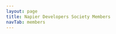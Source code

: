 ```yaml
---
layout: page
title: Napier Developers Society Members
navTab: members
---
```


<div id="members" class="row"></div>

<script>
function defer(method) {
  if (window.$)
    method();
  else
    setTimeout(function() { defer(method) }, 50);
}

defer(function () {
  // Grab the list of members
  $.ajax("members-list.json", {
    dataType: "json"
  }).done(function(members) {

    // Loop through each member in the list
    $.each( members, function( i, name ) {

      // Fetch the member's info
      $.ajax("https://api.github.com/users/"+name, {
        dataType: "json"
      }).done(function(member) {

        // $img is used to contain the member image and name
        $img = $('<div class="col-md-3" style="margin-bottom:2em"></div>');

        // Add the image
        $( '<img>' )
          .attr( "src", member.avatar_url )
          .appendTo( $img )
          .addClass('img-thumbnail')
          .css('width', '100%');

        // Add the Name
        if (member.name)
          $img.append('<center>'+member.name+'</center>');
        else
          $img.append('<center>'+member.login+'</center>');

        // Add the member ($img) to the members div
        $img.appendTo( '#members' );
      });
    });

  });
});
</script>